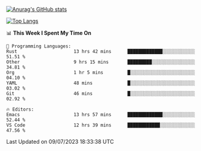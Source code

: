 [![Anurag's GitHub stats](https://github-readme-stats.vercel.app/api?username=wugouzi&count_private=true)](https://github.com/anuraghazra/github-readme-stats)

[![Top Langs](https://github-readme-stats.vercel.app/api/top-langs/?username=wugouzi&layout=compact&count_private=true&hide=html)](https://github.com/anuraghazra/github-readme-stats)

<!--START_SECTION:waka-->
📊 **This Week I Spent My Time On** 

```text
💬 Programming Languages: 
Rust                     13 hrs 42 mins      █████████████░░░░░░░░░░░░   51.51 % 
Other                    9 hrs 15 mins       █████████░░░░░░░░░░░░░░░░   34.81 % 
Org                      1 hr 5 mins         █░░░░░░░░░░░░░░░░░░░░░░░░   04.10 % 
YAML                     48 mins             █░░░░░░░░░░░░░░░░░░░░░░░░   03.02 % 
Git                      46 mins             █░░░░░░░░░░░░░░░░░░░░░░░░   02.92 % 

🔥 Editors: 
Emacs                    13 hrs 57 mins      █████████████░░░░░░░░░░░░   52.44 % 
VS Code                  12 hrs 39 mins      ████████████░░░░░░░░░░░░░   47.56 % 
```


 Last Updated on 09/07/2023 18:33:38 UTC
<!--END_SECTION:waka-->

<!--
**wugouzi/wugouzi** is a ✨ _special_ ✨ repository because its `README.md` (this file) appears on your GitHub profile.

Here are some ideas to get you started:

- 🔭 I’m currently working on ...
- 🌱 I’m currently learning ...
- 👯 I’m looking to collaborate on ...
- 🤔 I’m looking for help with ...
- 💬 Ask me about ...
- 📫 How to reach me: ...
- 😄 Pronouns: ...
- ⚡ Fun fact: ...
-->
